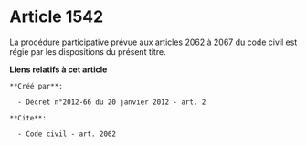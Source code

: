 # Article 1542

La procédure participative prévue aux articles 2062 à 2067 du code civil est régie par les dispositions du présent titre.

**Liens relatifs à cet article**

	**Créé par**:

	  - Décret n°2012-66 du 20 janvier 2012 - art. 2

	**Cite**:

	  - Code civil - art. 2062
